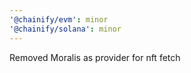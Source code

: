 ```yaml
---
'@chainify/evm': minor
'@chainify/solana': minor
---
```


Removed Moralis as provider for nft fetch
